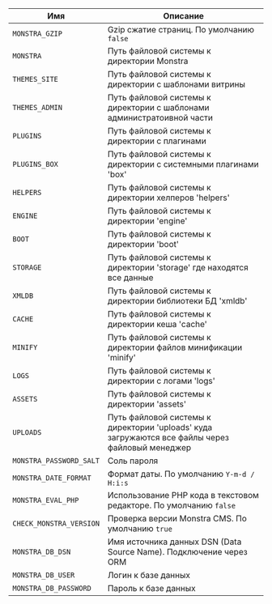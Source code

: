 

| Имя                    | Описание                                                                                |
|-------------------------|--------------------------------------------------------------------------------------------|
| `MONSTRA_GZIP`          | Gzip сжатие страниц. По умолчанию `false`                                                            |
| `MONSTRA`               | Путь файловой системы к директории Monstra                                                |
| `THEMES_SITE`           | Путь файловой системы к директории с шаблонами витрины                                           |
| `THEMES_ADMIN`          | Путь файловой системы к директории с шаблонами администратоивной части                                         |
| `PLUGINS`               | Путь файловой системы к директории с плагинами                                                |
| `PLUGINS_BOX`           | Путь файловой системы к директории с системными плагинами 'box'     |
| `HELPERS`               | Путь файловой системы к директории хелперов 'helpers' |
| `ENGINE`                | Путь файловой системы к директории 'engine'  |
| `BOOT`                  | Путь файловой системы к директории 'boot'    |
| `STORAGE`               | Путь файловой системы к директории 'storage' где находятся все данные                                              |
| `XMLDB`                 | Путь файловой системы к директории библиотеки БД 'xmldb'                                               |
| `CACHE`                 | Путь файловой системы к директории кеша 'cache'                                                |
| `MINIFY`                | Путь файловой системы к директории файлов минификации 'minify'                                                 |
| `LOGS`                  | Путь файловой системы к директории с логами 'logs'                                                   |
| `ASSETS`                | Путь файловой системы к директории 'assets'                                                 |
| `UPLOADS`               | Путь файловой системы к директории 'uploads' куда загружаются все файлы через файловый менеджер                                               |
| `MONSTRA_PASSWORD_SALT` | Соль пароля                                                                              |
| `MONSTRA_DATE_FORMAT`   | Формат даты. По умолчанию `Y-m-d / H:i:s`                                                    |
| `MONSTRA_EVAL_PHP`      | Использование PHP кода в текстовом редакторе. По умолчанию `false`                                                               |
| `CHECK_MONSTRA_VERSION` | Проверка версии Monstra CMS. По умолчанию `true`                                               |
| `MONSTRA_DB_DSN`        | Имя источника данных DSN (Data Source Name). Подключение через ORM                                                   |
| `MONSTRA_DB_USER`       | Логин к базе данных                                                                 |
| `MONSTRA_DB_PASSWORD`   | Пароль к базе данных                                                                 |
